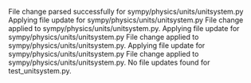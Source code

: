 File change parsed successfully for sympy/physics/units/unitsystem.py
Applying file update for sympy/physics/units/unitsystem.py
File change applied to sympy/physics/units/unitsystem.py.
Applying file update for sympy/physics/units/unitsystem.py
File change applied to sympy/physics/units/unitsystem.py.
Applying file update for sympy/physics/units/unitsystem.py
File change applied to sympy/physics/units/unitsystem.py.
No file updates found for test_unitsystem.py.
